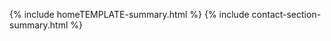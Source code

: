 {% include homeTEMPLATE-summary.html %}
{% include contact-section-summary.html %}
<script type="text/javascript" src="../script/victorScripts/recentposts.js"></script>
<script type="text/javascript" src="../script/victorScripts/dropDownMenu.js"></script>
<script type="text/javascript" src="../script/victorScripts/search.js"></script>